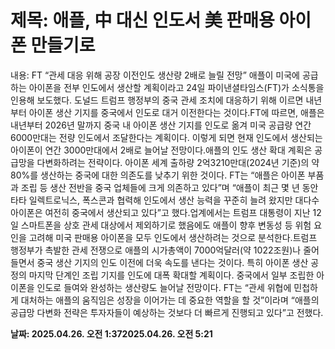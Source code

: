 # **제목: 애플, 中 대신 인도서 美 판매용 아이폰 만들기로**

  내용: FT “관세 대응 위해 공장 이전인도 생산량 2배로 늘릴 전망”										애플이 미국에 공급하는 아이폰을 전부 인도에서 생산할 계획이라고 24일 파이낸셜타임스(FT)가 소식통을 인용해 보도했다. 도널드 트럼프 행정부의 중국 관세 조치에 대응하기 위해 이르면 내년부터 아이폰 생산 기지를 중국에서 인도로 대거 이전한다는 것이다.FT에 따르면, 애플은 내년부터 2026년 말까지 중국 내 아이폰 생산 기지를 인도로 옮겨 미국 공급량 연간 6000만대는 전량 인도에서 조달한다는 계획이다. 이렇게 되면 현재 인도에서 생산되는 아이폰이 연간 3000만대에서 2배로 늘어날 전망이다.애플의 인도 생산 확대 계획은 공급망을 다변화하려는 전략이다. 아이폰 세계 출하량 2억3210만대(2024년 기준)의 약 80%를 생산하는 중국에 대한 의존도를 낮추기 위한 것이다. FT는 “애플은 아이폰 부품과 조립 등 생산 전반을 중국 업체들에 크게 의존하고 있다”며 “애플이 최근 몇 년 동안 타타 일렉트로닉스, 폭스콘과 협력해 인도에서 생산 능력을 꾸준히 늘려 왔지만 대다수 아이폰은 여전히 중국에서 생산되고 있다”고 했다.업계에서는 트럼프 대통령이 지난 12일 스마트폰을 상호 관세 대상에서 제외하기로 했음에도 애플이 향후 변동성 등 위험 요인을 고려해 미국 판매용 아이폰을 모두 인도에서 생산하려는 것으로 분석한다.트럼프 행정부가 촉발한 관세 전쟁으로 애플의 시가총액이 7000억달러(약 1022조원)나 줄어들면서 중국 생산 기지의 인도 이전에 더욱 속도를 낸다는 것이다. 특히 아이폰 생산 공정의 마지막 단계인 조립 기지를 인도에 대폭 확대할 계획이다. 중국에서 일부 조립한 아이폰을 인도로 들여와 완성하는 생산량도 늘어날 전망이다. FT는 “관세 위협에 민첩하게 대처하는 애플의 움직임은 성장을 이어가는 데 중요한 역할을 할 것”이라며 “애플의 공급망 다변화 전략은 투자자들이 예상하는 것보다 더 빠르게 진행되고 있다”고 전했다.

  **날짜: 2025.04.26. 오전 1:372025.04.26. 오전 5:21**